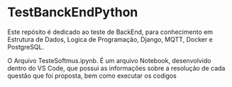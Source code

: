 # TestBanckEndPython
Este repósito é dedicado ao teste de BackEnd, para conhecimento em Estrutura de Dados, Logica de Programação, Django, MQTT, Docker e PostgreSQL.

O Arquivo TesteSoftmus.ipynb. É um arquivo Notebook, desenvolvido dentro do VS Code, que possui as informações sobre a resolução de cada questão que foi proposta, bem como executar os codigos
